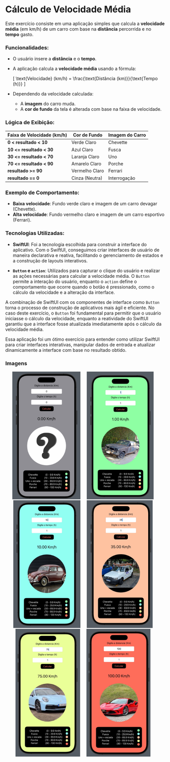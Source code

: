 # Cálculo de Velocidade Média

Este exercício consiste em uma aplicação simples que calcula a **velocidade média** (em km/h) de um carro com base na **distância** percorrida e no **tempo** gasto.

### Funcionalidades:
- O usuário insere a **distância** e o **tempo**.
- A aplicação calcula a **velocidade média** usando a fórmula:

  \[
  \text{Velocidade} (km/h) = \frac{\text{Distância (km)}}{\text{Tempo (h)}}
  \]

- Dependendo da velocidade calculada:
  - A **imagem** do carro muda.
  - A **cor de fundo** da tela é alterada com base na faixa de velocidade.

### Lógica de Exibição:

| Faixa de Velocidade (km/h) | Cor de Fundo      | Imagem do Carro   |
|----------------------------|-------------------|-------------------|
| **0 < resultado < 10**      | Verde Claro       | Chevette          |
| **10 <= resultado < 30**    | Azul Claro        | Fusca             |
| **30 <= resultado < 70**    | Laranja Claro     | Uno               |
| **70 <= resultado < 90**    | Amarelo Claro     | Porche            |
| **resultado >= 90**         | Vermelho Claro    | Ferrari           |
| **resultado == 0**          | Cinza (Neutra)    | Interrogação      |

### Exemplo de Comportamento:
- **Baixa velocidade**: Fundo verde claro e imagem de um carro devagar (Chevette).
- **Alta velocidade**: Fundo vermelho claro e imagem de um carro esportivo (Ferrari).

### Tecnologias Utilizadas:
- **SwiftUI**: Foi a tecnologia escolhida para construir a interface do aplicativo. Com o SwiftUI, conseguimos criar interfaces de usuário de maneira declarativa e reativa, facilitando o gerenciamento de estados e a construção de layouts interativos.
  
- **`Button` e `action`**: Utilizados para capturar o clique do usuário e realizar as ações necessárias para calcular a velocidade média. O `Button` permite a interação do usuário, enquanto o `action` define o comportamento que ocorre quando o botão é pressionado, como o cálculo da velocidade e a alteração da interface.

A combinação de SwiftUI com os componentes de interface como `Button` torna o processo de construção de aplicativos mais ágil e eficiente. No caso deste exercício, o `Button` foi fundamental para permitir que o usuário iniciasse o cálculo da velocidade, enquanto a reatividade do SwiftUI garantiu que a interface fosse atualizada imediatamente após o cálculo da velocidade média.

Essa aplicação foi um ótimo exercício para entender como utilizar SwiftUI para criar interfaces interativas, manipular dados de entrada e atualizar dinamicamente a interface com base no resultado obtido. 

### Imagens 

<div align="center">
  <img src="/Images/Calculadora/calculadora1.jpg" height="400px" alt="Tela Principal">
  <img width="12" />
  <img src="/Images/Calculadora/calculadora3.jpg" height="400px" alt="Tela Principal">
  <img width="12" />
  <img src="/Images/Calculadora/calculadora2.jpg" height="400px" alt="Tela Principal">
  <img width="12" />
  <img src="/Images/Calculadora/calculadora4.jpg" height="400px" alt="Tela Principal">
  <img width="12" />
  <img src="/Images/Calculadora/calculadora5.jpg" height="400px" alt="Tela Principal">
  <img width="12" />
  <img src="/Images/Calculadora/calculadora6.jpg" height="400px" alt="Tela Principal">
  <img width="12" />
</div>
